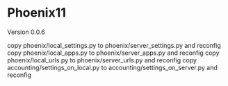 # Phoenix11


Version 0.0.6


copy phoenix/local_settings.py to phoenix/server_settings.py and reconfig
copy phoenix/local_apps.py to phoenix/server_apps.py and reconfig
copy phoenix/local_urls.py to phoenix/server_urls.py and reconfig
copy accounting/settings_on_local.py to accounting/settings_on_server.py and reconfig
 

  